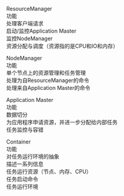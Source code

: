 ResourceManager    
	功能  
			处理客户端请求  
			启动/监控Application Master  
			监控NodeManager  
			资源分配与调度（资源指的是CPU和IO和内存）  
		
NodeManager  
	功能  
		    单个节点上的资源管理和任务管理  
		    处理为自ResourceManager的命令   
		    处理来自Application Master的命令  
	
Application Master    
	功能  
		    数据切分    
		    为应用程序申请资源，并进一步分配给内部任务  
		    任务监控与容错  
		
Container  
	功能  
		    对任务运行环境的抽象  
		    描述一系列信息  
		    任务运行资源（节点、内存、CPU）  
		    任务启动命令  
		    任务运行环境  
	